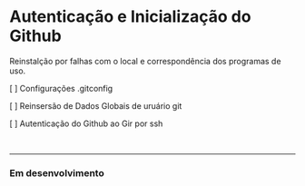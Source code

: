 # Autenticação e Inicialização do Github

Reinstalção por falhas com o local e correspondência dos programas de uso.

[ ] Configurações .gitconfig

[ ] Reinsersão de Dados Globais de uruário git

[ ] Autenticação do Github ao Gir por ssh

<br>

*** 

### Em desenvolvimento